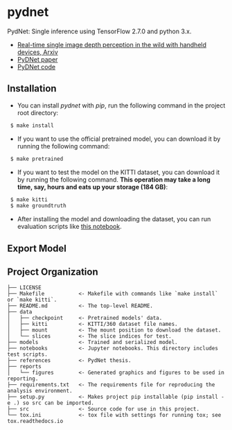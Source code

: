pydnet
==============================

PydNet: Single inference using TensorFlow 2.7.0 and python 3.x.

* [Real-time single image depth perception in the wild with handheld devices, Arxiv](https://arxiv.org/pdf/2006.05724.pdf)
* [PyDNet paper](https://arxiv.org/pdf/1806.11430.pdf)
* [PyDNet code](https://github.com/mattpoggi/pydnet)

Installation
------------
 - You can install *pydnet* with *pip*, run the following command in the project root directory:

```bash
 $ make install
```

 - If you want to use the official pretrained model, you can download it by running the following command:

```bash
 $ make pretrained
```

 - If you want to test the model on the KITTI dataset, you can download it by running the following command.
   **This operation may take a long time, say, hours and eats up your storage (184 GB)**:

```bash
 $ make kitti
 $ make groundtruth
```

 - After installing the model and downloading the dataset, you can run evaluation scripts like [this notebook](./notebooks/Test%20KITTI%20Dataset.ipynb).

Export Model
------------

Project Organization
------------

    ├── LICENSE
    ├── Makefile           <- Makefile with commands like `make install` or `make kitti`.
    ├── README.md          <- The top-level README.
    ├── data
    │   ├── checkpoint     <- Pretrained models' data.
    │   ├── kitti          <- KITTI/360 dataset file names.
    │   ├── mount          <- The mount position to download the dataset.
    │   └── slices         <- The slice indices for test.
    ├── models             <- Trained and serialized model.
    ├── notebooks          <- Jupyter notebooks. This directory includes test scripts.
    ├── references         <- PydNet thesis.
    ├── reports
    │   └── figures        <- Generated graphics and figures to be used in reporting.
    ├── requirements.txt   <- The requirements file for reproducing the analysis environment.
    ├── setup.py           <- Makes project pip installable (pip install -e .) so src can be imported.
    ├── src                <- Source code for use in this project.
    └── tox.ini            <- tox file with settings for running tox; see tox.readthedocs.io
